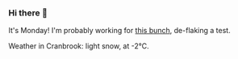 ### Hi there :wave:

It's Monday! I'm probably working for [this bunch](https://github.com/kohofinancial), de-flaking a test.

Weather in Cranbrook: light snow, at -2°C.
